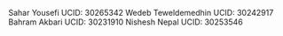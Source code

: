 Sahar Yousefi  UCID: 30265342
Wedeb Teweldemedhin UCID: 30242917
Bahram Akbari UCID: 30231910
Nishesh Nepal UCID: 30253546
